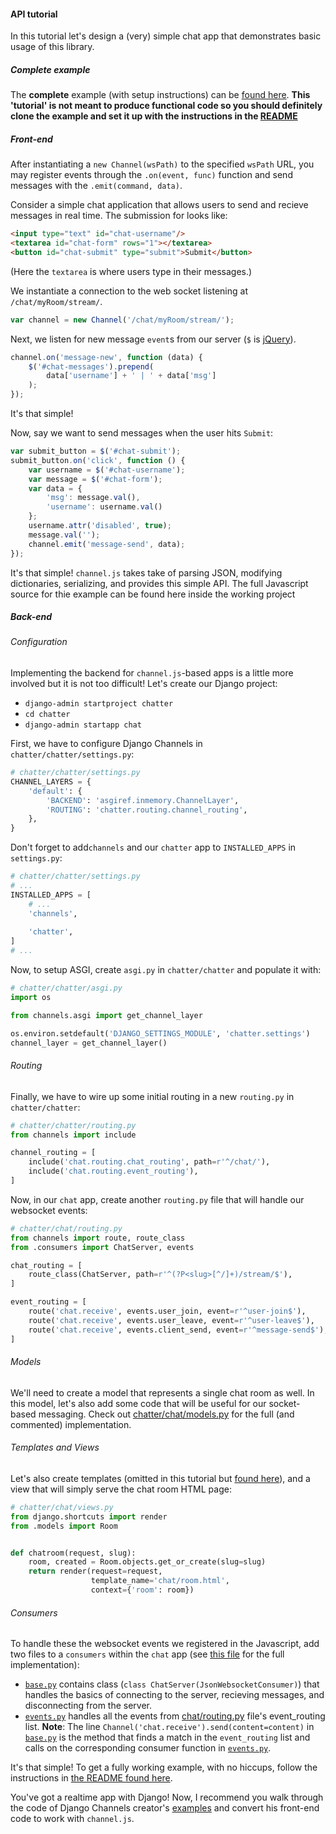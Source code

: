 #### API tutorial

In this tutorial let's design a (very) simple chat app that demonstrates basic usage of this library.


##### Complete example

The **complete** example (with setup instructions) can be [found here](../examples/chatter/). **This 'tutorial' is not meant to produce functional code so you should definitely clone the example and set it up with the instructions in the [README](../examples/chatter/README.md)**

##### Front-end

After instantiating a `new Channel(wsPath)` to the specified `wsPath` URL, you may register events through the `.on(event, func)` function and send messages with the `.emit(command, data)`.

Consider a simple chat application that allows users to send and recieve messages in real time. The submission for looks like:
```html
<input type="text" id="chat-username"/>
<textarea id="chat-form" rows="1"></textarea>
<button id="chat-submit" type="submit">Submit</button>
```
(Here the `textarea` is where users type in their messages.)

We instantiate a connection to the web socket listening at `/chat/myRoom/stream/`.
```js
var channel = new Channel('/chat/myRoom/stream/');
```

Next, we listen for new message `event`s from our server (`$` is [jQuery](https://jquery.com/)).
```js
channel.on('message-new', function (data) {
    $('#chat-messages').prepend(
        data['username'] + ' | ' + data['msg']
    );
});
```

It's that simple!

Now, say we want to send messages when the user hits `Submit`:
```js
var submit_button = $('#chat-submit');
submit_button.on('click', function () {
    var username = $('#chat-username');
    var message = $('#chat-form');
    var data = {
        'msg': message.val(),
        'username': username.val()
    };
    username.attr('disabled', true);
    message.val('');
    channel.emit('message-send', data);
});
```

It's that simple! `channel.js` takes take of parsing JSON, modifying dictionaries, serializing, and provides this simple API. The full Javascript source for thie example can be found here inside the working project

##### Back-end

###### Configuration

Implementing the backend for `channel.js`-based apps is a little more involved but it is not too difficult! Let's create our Django project:

* `django-admin startproject chatter`
* `cd chatter`
* `django-admin startapp chat`

First, we have to configure Django Channels in `chatter/chatter/settings.py`:
```python
# chatter/chatter/settings.py
CHANNEL_LAYERS = {
    'default': {
        'BACKEND': 'asgiref.inmemory.ChannelLayer',
        'ROUTING': 'chatter.routing.channel_routing',
    },
}
```

Don't forget to add`channels` and our `chatter` app to `INSTALLED_APPS` in `settings.py`:
```python
# chatter/chatter/settings.py
# ...
INSTALLED_APPS = [
    # ...
    'channels',
    
    'chatter',
]
# ...
```

Now, to setup ASGI, create `asgi.py` in `chatter/chatter` and populate it with:
```python
# chatter/chatter/asgi.py
import os

from channels.asgi import get_channel_layer

os.environ.setdefault('DJANGO_SETTINGS_MODULE', 'chatter.settings')
channel_layer = get_channel_layer()
```

###### Routing

Finally, we have to wire up some initial routing in a new `routing.py` in `chatter/chatter`:

```python
# chatter/chatter/routing.py
from channels import include

channel_routing = [
    include('chat.routing.chat_routing', path=r'^/chat/'),
    include('chat.routing.event_routing'),
]
```

Now, in our `chat` app, create another `routing.py` file that will handle our websocket events:
```python
# chatter/chat/routing.py
from channels import route, route_class
from .consumers import ChatServer, events

chat_routing = [
    route_class(ChatServer, path=r'^(?P<slug>[^/]+)/stream/$'),
]

event_routing = [
    route('chat.receive', events.user_join, event=r'^user-join$'),
    route('chat.receive', events.user_leave, event=r'^user-leave$'),
    route('chat.receive', events.client_send, event=r'^message-send$'),
]
```

###### Models

We'll need to create a model that represents a single chat room as well. In this model, let's also add some code that will be useful for our socket-based messaging. Check out [chatter/chat/models.py](../examples/chatter/chat/models.py) for the full (and commented) implementation. 


###### Templates and Views

Let's also create templates (omitted in this tutorial but [found here](../examples/chatter/chat/templates/)), and a view that will simply serve the chat room HTML page:
```python
# chatter/chat/views.py
from django.shortcuts import render
from .models import Room


def chatroom(request, slug):
    room, created = Room.objects.get_or_create(slug=slug)
    return render(request=request,
                  template_name='chat/room.html',
                  context={'room': room})
```


###### Consumers

To handle these the websocket events we registered in the Javascript, add two files to a `consumers` within the `chat` app (see [this file](../examples/chatter/chat/consumers.py) for the full implementation):

* [`base.py`](../examples/chatter/chat/consumers/events.py) contains class (`class ChatServer(JsonWebsocketConsumer)`) that handles the basics of connecting to the server, recieving messages, and disconnecting from the server.
* [`events.py`](../examples/chatter/chat/consumers/events.py) handles all the events from [chat/routing.py](../examples/chatter/chat/routing.py) file's event_routing list. **Note**: The line `Channel('chat.receive').send(content=content)` in [`base.py`](../examples/chatter/chat/consumers/events.py) is the method that finds a match in the `event_routing` list and calls on the corresponding consumer function in [`events.py`](../examples/chatter/chat/consumers/events.py).

It's that simple! To get a fully working example, with no hiccups, follow the instructions in [the README found here](../examples/chatter/README.md).

You've got a realtime app with Django! Now, I recommend you walk through the code of Django Channels creator's [examples](https://github.com/andrewgodwin/channels-examples) and convert his front-end code to work with `channel.js`.
